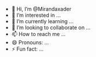- 👋 Hi, I’m @Mirandaxader
- 👀 I’m interested in ...
- 🌱 I’m currently learning ...
- 💞️ I’m looking to collaborate on ...
- 📫 How to reach me ...
- 😄 Pronouns: ...
- ⚡ Fun fact: ...

<!---
Mirandaxader/Mirandaxader is a ✨ special ✨ repository because its `README.md` (this file) appears on your GitHub profile.
You can click the Preview link to take a look at your changes.
--->
